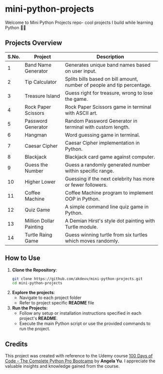 # mini-python-projects
Welcome to Mini Python Projects repo- cool projects I build while learning Python 🐍✨

## Projects Overview
| S.No. | Project                 | Description                                                             |
| ----- | ----------------------- | ----------------------------------------------------------------------- |
| 1     | Band Name Generator     | Generates unique band names based on user input.                        |
| 2     | Tip Calculator          | Splits bills based on bill amount, number of people and tip percentage. |
| 3     | Treasure Island         | Guess right for treasure, wrong to lose the game.                       |
| 4     | Rock Paper Scissors     | Rock Paper Scissors game in terminal with ASCII art.                    |
| 5     | Password Generator      | Random Password Generator in terminal with custom length.               |
| 6     | Hangman                 | Word guessing game in terminal.                                         |
| 7     | Caesar Cipher           | Caesar Cipher implementation in Python.                                 |
| 8     | Blackjack               | Blackjack card game against computer.                                   |
| 9     | Guess the Number        | Guess a randomly generated number within specific range.                |
| 10    | Higher Lower            | Guessing if the next celebrity has more or fewer followers.             |
| 11    | Coffee Machine          | Coffee Machine program to implement OOP in Python.                      |
| 12    | Quiz Game               | A simple command line quiz game in Python.                              |
| 13    | Million Dollar Painting | A Demian Hirst's style dot painting with Turtle module.                 |
| 14    | Turtle Raing Game       | Guess winning turtle from six turtles which moves randomly.             |

## How to Use
1. **Clone the Repository**:
    ```bash
    git clone https://github.com/akdevv/mini-python-projects.git
    cd mini-python-projects
    ```
2. **Explore the projects**:
    - Navigate to each project folder
    - Refer to project specific **README** file
3. **Run the Projects:**
    - Follow any setup or installation instructions specified in each project's **README**.
    - Execute the main Python script or use the provided commands to run the project.

## Credits
This project was created with reference to the Udemy course [100 Days of Code - The Complete Python Pro Bootcamp](https://www.udemy.com/course/100-days-of-code/) by **Angela Yu**. I appreciate the valuable insights and knowledge gained from the course.
